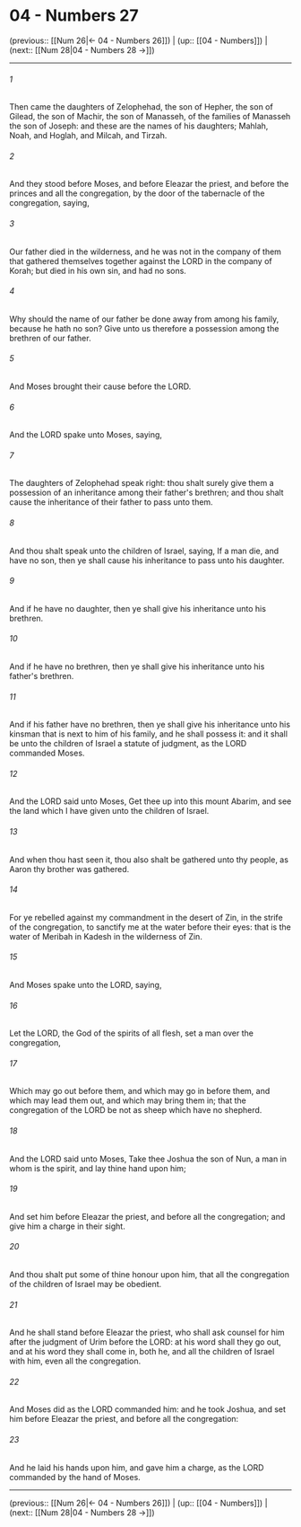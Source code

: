 # 04 - Numbers 27

(previous:: [[Num 26|← 04 - Numbers 26]]) | (up:: [[04 - Numbers]]) | (next:: [[Num 28|04 - Numbers 28 →]])

***


###### 1 
Then came the daughters of Zelophehad, the son of Hepher, the son of Gilead, the son of Machir, the son of Manasseh, of the families of Manasseh the son of Joseph: and these are the names of his daughters; Mahlah, Noah, and Hoglah, and Milcah, and Tirzah. 

###### 2 
And they stood before Moses, and before Eleazar the priest, and before the princes and all the congregation, by the door of the tabernacle of the congregation, saying, 

###### 3 
Our father died in the wilderness, and he was not in the company of them that gathered themselves together against the LORD in the company of Korah; but died in his own sin, and had no sons. 

###### 4 
Why should the name of our father be done away from among his family, because he hath no son? Give unto us therefore a possession among the brethren of our father. 

###### 5 
And Moses brought their cause before the LORD. 

###### 6 
And the LORD spake unto Moses, saying, 

###### 7 
The daughters of Zelophehad speak right: thou shalt surely give them a possession of an inheritance among their father's brethren; and thou shalt cause the inheritance of their father to pass unto them. 

###### 8 
And thou shalt speak unto the children of Israel, saying, If a man die, and have no son, then ye shall cause his inheritance to pass unto his daughter. 

###### 9 
And if he have no daughter, then ye shall give his inheritance unto his brethren. 

###### 10 
And if he have no brethren, then ye shall give his inheritance unto his father's brethren. 

###### 11 
And if his father have no brethren, then ye shall give his inheritance unto his kinsman that is next to him of his family, and he shall possess it: and it shall be unto the children of Israel a statute of judgment, as the LORD commanded Moses. 

###### 12 
And the LORD said unto Moses, Get thee up into this mount Abarim, and see the land which I have given unto the children of Israel. 

###### 13 
And when thou hast seen it, thou also shalt be gathered unto thy people, as Aaron thy brother was gathered. 

###### 14 
For ye rebelled against my commandment in the desert of Zin, in the strife of the congregation, to sanctify me at the water before their eyes: that is the water of Meribah in Kadesh in the wilderness of Zin. 

###### 15 
And Moses spake unto the LORD, saying, 

###### 16 
Let the LORD, the God of the spirits of all flesh, set a man over the congregation, 

###### 17 
Which may go out before them, and which may go in before them, and which may lead them out, and which may bring them in; that the congregation of the LORD be not as sheep which have no shepherd. 

###### 18 
And the LORD said unto Moses, Take thee Joshua the son of Nun, a man in whom is the spirit, and lay thine hand upon him; 

###### 19 
And set him before Eleazar the priest, and before all the congregation; and give him a charge in their sight. 

###### 20 
And thou shalt put some of thine honour upon him, that all the congregation of the children of Israel may be obedient. 

###### 21 
And he shall stand before Eleazar the priest, who shall ask counsel for him after the judgment of Urim before the LORD: at his word shall they go out, and at his word they shall come in, both he, and all the children of Israel with him, even all the congregation. 

###### 22 
And Moses did as the LORD commanded him: and he took Joshua, and set him before Eleazar the priest, and before all the congregation: 

###### 23 
And he laid his hands upon him, and gave him a charge, as the LORD commanded by the hand of Moses.

***

(previous:: [[Num 26|← 04 - Numbers 26]]) | (up:: [[04 - Numbers]]) | (next:: [[Num 28|04 - Numbers 28 →]])
